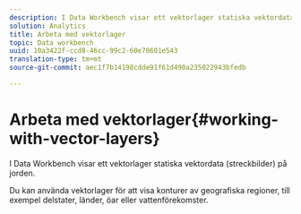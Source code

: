 ```yaml
---
description: I Data Workbench visar ett vektorlager statiska vektordata (streckbilder) på jorden.
solution: Analytics
title: Arbeta med vektorlager
topic: Data workbench
uuid: 10a3422f-ccd8-46cc-99c2-60e70601e543
translation-type: tm+mt
source-git-commit: aec1f7b14198cdde91f61d490a235022943bfedb

---
```



# Arbeta med vektorlager{#working-with-vector-layers}

I Data Workbench visar ett vektorlager statiska vektordata (streckbilder) på jorden.

Du kan använda vektorlager för att visa konturer av geografiska regioner, till exempel delstater, länder, öar eller vattenförekomster.
